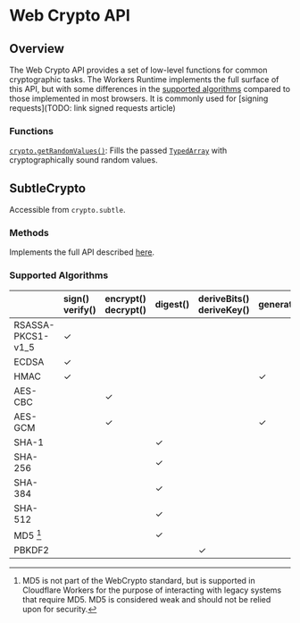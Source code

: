 # Web Crypto API

## Overview

The Web Crypto API provides a set of low-level functions for common cryptographic tasks. The Workers Runtime implements the full surface of this API, but with some differences in the [supported algorithms](#supported-algorithms) compared to those implemented in most browsers. It is commonly used for [signing requests](TODO: link signed requests article)

### Functions

[`crypto.getRandomValues()`](https://developer.mozilla.org/en-US/docs/Web/API/Crypto/getRandomValues): Fills the passed [`TypedArray`](https://developer.mozilla.org/en-US/docs/Web/JavaScript/Reference/Global_Objects/TypedArray) with cryptographically sound random values.

## SubtleCrypto

Accessible from `crypto.subtle`.

### Methods

Implements the full API described [here](https://developer.mozilla.org/en-US/docs/Web/API/SubtleCrypto#Methods).

### Supported Algorithms

|                   | sign()<br>verify() | encrypt()<br>decrypt() | digest() | deriveBits()<br>deriveKey() | generateKey() | wrapKey()<br>unwrapKey() |
| :---------------- | :----------------- | :--------------------- | :------- | :-------------------------- | :------------ | :----------------------- |
| RSASSA-PKCS1-v1_5 | ✓                  |                        |          |                             |               |                          |
| ECDSA             | ✓                  |                        |          |                             |               |                          |
| HMAC              | ✓                  |                        |          |                             | ✓             |                          |
| AES-CBC           |                    | ✓                      |          |                             |               | ✓                        |
| AES-GCM           |                    | ✓                      |          |                             | ✓             | ✓                        |
| SHA-1             |                    |                        | ✓        |                             |               |                          |
| SHA-256           |                    |                        | ✓        |                             |               |                          |
| SHA-384           |                    |                        | ✓        |                             |               |                          |
| SHA-512           |                    |                        | ✓        |                             |               |                          |
| MD5 [^ 1]         |                    |                        | ✓        |                             |               |                          |
| PBKDF2            |                    |                        |          | ✓                           |               |                          |

[^1]: MD5 is not part of the WebCrypto standard, but is supported in Cloudflare Workers for the purpose of interacting with legacy systems that require MD5. MD5 is considered weak and should not be relied upon for security.
